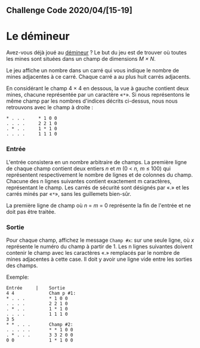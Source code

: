 Challenge Code 2020/04/[15-19]
------------------------------

# Le démineur

Avez-vous déjà joué au [démineur](http://demineur.hugames.fr/) ? Le but du jeu est de trouver où toutes les mines sont situées dans un champ de dimensions _M × N_.

Le jeu affiche un nombre dans un carré qui vous indique le nombre de mines adjacentes à ce carré. Chaque carré a au plus huit carrés adjacents.

En considérant le champ 4 × 4 en dessous, la vue à gauche contient deux mines, chacune représentée par un caractère «`*`». Si nous représentons le même champ par les nombres d'indices décrits ci-dessus, nous nous retrouvons avec le champ à droite :
```
* . . .     * 1 0 0
. . . .     2 2 1 0
. * . .     1 * 1 0
. . . .     1 1 1 0
```

### Entrée

L'entrée consistera en un nombre arbitraire de champs. La première ligne de chaque champ contient deux entiers _n_ et _m_ (0 < _n, m_ ≤ 100) qui représentent respectivement le nombre de lignes et de colonnes du champ. Chacune des n lignes suivantes contient exactement m caractères, représentant le champ. 
Les carrés de sécurité sont désignés par «.» et les carrés minés par «`*`», sans les guillemets bien-sûr.

La première ligne de champ où _n_ = _m_ = 0 représente la fin de l'entrée et ne doit pas être traitée.

### Sortie

Pour chaque champ, affichez le message ```Champ #x```: sur une seule ligne, où _x_ représente le numéro du champ à partir de 1. Les n lignes suivantes doivent contenir le champ avec les caractères «.» remplacés par le nombre de mines adjacentes à cette case. Il doit y avoir une ligne vide entre les sorties des champs.

Exemple: 
```
Entrée     |    Sortie
4 4             Cham p #1:
* . . .         * 1 0 0
. . . .         2 2 1 0
. * . .         1 * 1 0
. . . .         1 1 1 0
3 5
* * . . .       Champ #2:
. . . . .       * * 1 0 0
. * . . .       3 3 2 0 0
0 0             1 * 1 0 0
```
